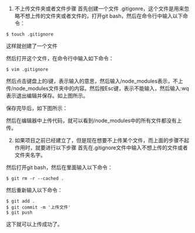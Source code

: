 1. 不上传文件夹或者文件步骤
首先创建一个文件 .gitigonre，这个文件是用来忽略不想上传的文件夹或者文件的，打开git bash，然后在命令行中输入以下命令：

```git
$ touch .gitignore
```

这样就创建了一个文件

然后打开这个文件，在命令行中输入如下命令：

```
$ vim .gitignore
```

然后点击键盘上的i键，表示输入的意思，然后输入/node_modules表示，不上传/node_modules文件夹中的内容。然后按Esc键，表示不能输入，然后输入:wq表示退出编辑并保存。如上图所示。

保存完毕后，如下图所示：

然后在编辑器中上传代码，就可以看到/node_modules中的所有文件都没有上传。

2. 如果项目之前已经建立了，但是现在想要不上传某个文件，而上面的步骤不起作用时，就要进行以下步骤
首先在.gitignore文件中输入不想上传的文件或者文件夹名字。



然后打开git bash，然后在里面输入以下命令：

```
$ git rm -r --cached .
```

然后重新输入以下命令：

```
$ git add .
$ git commit -m '上传文件'
$ git push
```

这下就可以上传成功了。